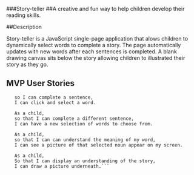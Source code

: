 ###Story-teller
##A creative and fun way to help children develop their reading skills.

##Description

Story-teller is a JavaScript single-page application that alows children to dynamically select words to complete a story.
The page automatically updates with new words after each sentences is completed. A blank drawing canvas sits below the story allowing children to illustrated their story as they go.

## MVP User Stories

 ```As a child, 
    so I can complete a sentence,  
    I can click and select a word. 

    As a child, 
    so that I can complete a different sentence,
    I can have a new selection of words to choose from.

    As a child, 
    so that I can can understand the meaning of my word, 
    I can see a picture of that selected noun appear on my screen. 

    As a child, 
    So that I can display an understanding of the story, 
    I can draw a picture underneath.``` 

